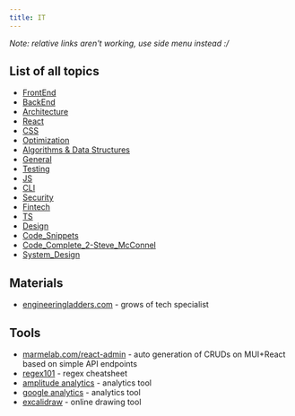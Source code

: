 ```yaml
---
title: IT
---
```

*Note: relative links aren't working, use side menu instead :/*
## List of all topics
- [FrontEnd](FrontEnd.md)
- [BackEnd](BackEnd.md)
- [Architecture](Architecture.md)
- [React](React.md)
- [CSS](CSS.md)
- [Optimization](Optimization.md)
- [Algorithms & Data Structures](Algorithms_&_Data_Structures.md)
- [General](General.md)
- [Testing](Testing.md)
- [JS](JS.md)
- [CLI](CLI.md)
- [Security](Security.md)
- [Fintech](Fintech.md)
- [TS](TS.md)
- [Design](Design.md)
- [Code_Snippets](Code_Snippets.md)
- [Code_Complete_2-Steve_McConnel](Code_Complete_2-Steve_McConnel.md)
- [System_Design](System_Design.md)

## Materials
- [engineeringladders.com](https://www.engineeringladders.com/) - grows of tech specialist

## Tools
- [marmelab.com/react-admin](https://marmelab.com/react-admin/) - auto generation of CRUDs on MUI+React based on simple API endpoints
- [regex101](https://regex101.com/) - regex cheatsheet
- [amplitude analytics](https://amplitude.com/) - analytics tool
- [google analytics](https://analytics.google.com/) - analytics tool
- [excalidraw](https://excalidraw.com/) - online drawing tool
